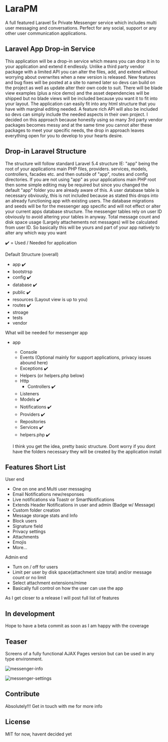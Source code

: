 # LaraPM

A full featured Laravel 5x Private Messenger service which includes multi user messaging and conversations. Perfect for any social, support or any other user communication applications.

## Laravel App Drop-in Service

This application will be a drop-in service which means you can drop it in to your application and extend it endlessly. Unlike a third party vendor package with a limited API you can alter the files, add, and extend without worrying about overwrites when a new version is released. New features and bug fixes will be posted at a site to named later so devs can build on the project as well as update alter their own code to suit. There will be blade view examples (plus a nice demo) and the asset dependencies will be shipped but no blade views will be included because you want it to fit into your layout. The application can easily fit into any html structure that you have with marginal editing needed. A feature rich API will also be included so devs can simply include the needed aspects in their own project. I decided on this approach because honestly using so many 3rd party vendor packages becomes messy and at the same time you cannot alter these packages to meet your specific needs, the drop in approach leaves everything open for you to develop to your hearts desire.

## Drop-in Laravel Structure

The structure will follow standard Laravel 5.4 structure IE: "app" being the root of your applications main PHP files, providers. services, models, controllers, facades etc. and then outside of "app", routes and config directories. If you are not using "app" as your applications main PHP root then some simple editing may be required but since you changed the default "app" folder you are already aware of this.
A user database table is necessary obviously, this is not included because as stated this drops into an already functioning app with existing users. The database migrations and seeds will be for the messenger app specific and will not effect or alter your current apps database structure. The messenger tables rely on user ID obviously to avoid altering your tables in anyway. Total message count and disk space usage (Largely attachements not messages) will be calculated from user ID.
So basically this will be yours and part of your app natively to alter any which way you want

:heavy_check_mark: = Used / Needed for application

Default Structure (overall)
* app :heavy_check_mark:
* bootstrsp
* config :heavy_check_mark:
* database :heavy_check_mark:
* public :heavy_check_mark:
* resources (Layout view is up to you)
* routes :heavy_check_mark:
* stroage
* tests
* vendor

What will be needed for messenger app

* app
   * Console
   * Events (Optional mainly for support applications, privacy issues abound here)
   * Exceptions :heavy_check_mark:
   * Helpers (or helpers.php below)
   * Http
      * Controllers :heavy_check_mark:
   * Listeners  
   * Models :heavy_check_mark:
   * Notifications :heavy_check_mark:
   * Providers :heavy_check_mark:
   * Repositories
   * Services :heavy_check_mark:
   * helpers.php :heavy_check_mark:
   
   I think you get the idea, pretty basic structure. Dont worry if you dont have the folders necessary they will be created by the application install
   
## Features Short List

User end
- One on one and Multi user messaging
- Email Notifications new/responses
- Live notifications via Toastr or SmartNotifications
- Extends Header Notifications in user and admin (Badge w/ Message)
- Custom folder creation
- Message storage stats and Info
- Block users
- Signature field
- Privacy settings
- Attachments
- Emojis
- More...

Admin end
- Turn on / off for users
- Limit per user by disk space(attachment size total) and/or message count or no limit
- Select attachment extensions/mime
- Basically full control on how the user can use the app

As I get closer to a release I will post full list of features

## In development

Hope to have a beta commit as soon as I am happy with the coverage

## Teaser

Screens of a fully functional AJAX Pages version but can be used in any type environment.

![messenger-info](https://github.com/GaryCornell/Laravel-5.4x-Private-Messenger/blob/master/demo/messenger.png)

![messenger-settings](https://github.com/GaryCornell/Laravel-5.4x-Private-Messenger/blob/master/demo/messenger_settings.png)

## Contribute

Absolutely!!! Get in touch with me for more info

## License

MIT for now, havent decided yet


